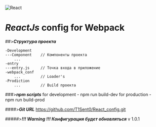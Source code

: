 ![React](https://cdn-images-1.medium.com/max/512/1*jA5lTgPRbyimsFNod7SlFQ.png)

# *ReactJs* config for Webpack

##>***Структура проекта***

    -Development
    ---Component    // Компоненты проекта
        ...
    -entry
    ---entry.js     // Точка входа в приложение
    -webpack_conf
        ...         // Loader's
    -Prodiction
        ...         // Build проекта

###>***npm scripts***
    for development - npm run build-dev
    for production  - npm run build-prod

####>***Git URL***
    https://github.com/T1Sent0/React_config.git
    
    
#####>***!!! Warning !!! Конфигурация будет обновляться***
    v 1.0.1
